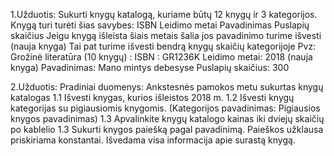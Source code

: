 1.Užduotis:
Sukurti knygų katalogą, kuriame būtų 12 knygų ir 3 kategorijos.
Knygą turi turėti šias savybes:
ISBN
Leidimo metai
Pavadinimas
Puslapių skaičius
Jeigu knygą išleista šiais metais šalia jos pavadinimo turime išvesti (nauja knyga)
Tai pat turime išvesti bendrą knygų skaičių kategorijoje
Pvz:
Grožinė literatūra (10 knygų)
:
ISBN : GR1236K
Leidimo metai: 2018 (nauja knyga)
Pavadinimas: Mano mintys debesyse
Puslapių skaičius: 300

2.Užduotis:
Pradiniai duomenys: Ankstesnės pamokos metu sukurtas knygų katalogas
1.1 Išvesti knygas, kurios išleistos 2018 m.
1.2 Išvesti knygų kategorijas su pigiausiomis knygomis. (Kategorijos pavadinimas: Pigiausios knygos pavadinimas)
1.3 Apvalinkite knygų katalogo kainas iki dviejų skaičių po kablelio
1.3 Sukurti knygos paiešką pagal pavadinimą. Paieškos užklausa priskiriama konstantai. Išvedama visa informacija apie surastą knygą.
